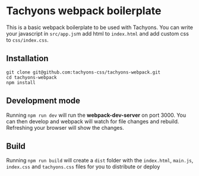 # Tachyons webpack boilerplate

This is a basic webpack boilerplate to be used with Tachyons. You can write your javascript in `src/app.js`m add html to `index.html` and
add custom css to `css/index.css`.

## Installation

    git clone git@github.com:tachyons-css/tachyons-webpack.git
    cd tachyons-webpack
    npm install

## Development mode

Running `npm run dev` will run the __webpack-dev-server__ on port 3000. You can then develop and webpack will watch for file changes and
rebuild. Refreshing your browser will show the changes.

## Build

Running `npm run build` will create a `dist` folder with the `index.html`, `main.js`, `index.css` and `tachyons.css`
files for you to distribute or deploy
